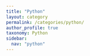 ```yaml
---
title: "Python"
layout: category
permalink: /categories/python/
author_profile: true
taxonomy: Python
sidebar:
  nav: "python"
---
```

